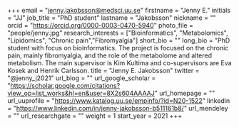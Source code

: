 +++ 
email = "jenny.jakobsson@medsci.uu.se"
firstname = "Jenny E." 
initials = "JJ" 
job_title = "PhD student"
lastname = "Jakobsson" 
nickname = "" 
orcid = "https://orcid.org/0000-0003-0470-5940"
photo_file = "people/jenny.jpg" 
research_interests = ["Bioinformatics", "Metabolomics", "Lipidomics", 
"Chronic pain","Fibromyalgia"]
short_bio = "" 
long_bio = "PhD student with focus on bioinformatics. The project is focused on the chronic pain, mainly fibromyalgia, and the role of the 
metabolome and altered metabolism. The main supervisor is Kim Kultima and co-supervisors are Eva Kosek and Henrik Carlsson.
title = "Jenny E. Jakobsson" 
twitter = "@jenny_j2021" 
url_blog = ""
url_google_scholar = "https://scholar.google.com/citations?view_op=list_works&hl=en&user=8X2s604AAAAJ"
url_homepage = "" 
url_uuprofile = "https://www.katalog.uu.se/empinfo/?id=N20-1522"
linkedin = "https://www.linkedin.com/in/jenny-jakobsson-b511161b8/" 
url_mendeley = "" 
url_researchgate = "" 
weight = 1 
start_year = 2021
+++
